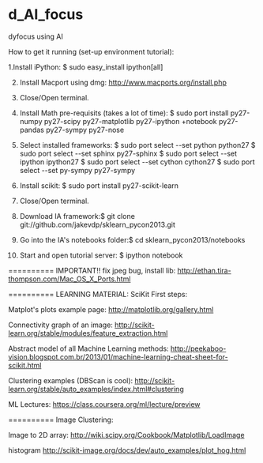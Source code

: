 d_AI_focus
==========
dyfocus using AI

How to get it running (set-up environment tutorial):

1.Install iPython: $ sudo easy_install ipython[all]

2. Install Macport using dmg: http://www.macports.org/install.php

3. Close/Open terminal.

4. Install Math pre-requisits (takes a lot of time): $ sudo port install py27-numpy py27-scipy py27-matplotlib py27-ipython +notebook py27-pandas py27-sympy py27-nose
5. Select installed frameworks: 
  $ sudo port select --set python python27
  $ sudo port select --set sphinx py27-sphinx
  $ sudo port select --set ipython ipython27
  $ sudo port select --set cython cython27
  $ sudo port select --set py-sympy py27-sympy
6. Install scikit: $ sudo port install py27-scikit-learn
7. Close/Open terminal.
8. Download IA framework:$ git clone git://github.com/jakevdp/sklearn_pycon2013.git
9. Go into the IA's notebooks folder:$ cd sklearn_pycon2013/notebooks
10. Start and open tutorial server: $ ipython notebook

==========
IMPORTANT!!
fix jpeg bug, install lib:
http://ethan.tira-thompson.com/Mac_OS_X_Ports.html

==========
LEARNING MATERIAL:
SciKit First steps:

Matplot's plots example page:
http://matplotlib.org/gallery.html

Connectivity graph of an image:
http://scikit-learn.org/stable/modules/feature_extraction.html

Abstract model of all Machine Learning methods:
http://peekaboo-vision.blogspot.com.br/2013/01/machine-learning-cheat-sheet-for-scikit.html

Clustering examples (DBScan is cool):
http://scikit-learn.org/stable/auto_examples/index.html#clustering

ML Lectures:
https://class.coursera.org/ml/lecture/preview

==========
Image Clustering:

Image to 2D array: http://wiki.scipy.org/Cookbook/Matplotlib/LoadImage

histogram 
http://scikit-image.org/docs/dev/auto_examples/plot_hog.html



